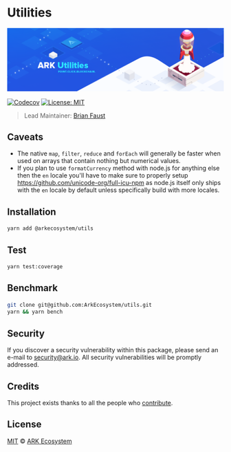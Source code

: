 # Utilities

<p align="center">
    <img src="./banner.png" />
</p>

[![Codecov](https://badgen.now.sh/codecov/c/github/arkecosystem/utils)](https://codecov.io/gh/arkecosystem/utils)
[![License: MIT](https://badgen.now.sh/badge/license/MIT/green)](https://opensource.org/licenses/MIT)

> Lead Maintainer: [Brian Faust](https://github.com/faustbrian)

## Caveats

-   The native `map`, `filter`, `reduce` and `forEach` will generally be faster when used on arrays that contain nothing but numerical values.
-   If you plan to use `formatCurrency` method with node.js for anything else then the `en` locale you'll have to make sure to properly setup https://github.com/unicode-org/full-icu-npm as node.js itself only ships with the `en` locale by default unless specifically build with more locales.

## Installation

```sh
yarn add @arkecosystem/utils
```

## Test

```sh
yarn test:coverage
```

## Benchmark

```sh
git clone git@github.com:ArkEcosystem/utils.git
yarn && yarn bench
```

## Security

If you discover a security vulnerability within this package, please send an e-mail to security@ark.io. All security vulnerabilities will be promptly addressed.

## Credits

This project exists thanks to all the people who [contribute](../../contributors).

## License

[MIT](LICENSE) © [ARK Ecosystem](https://ark.io)
